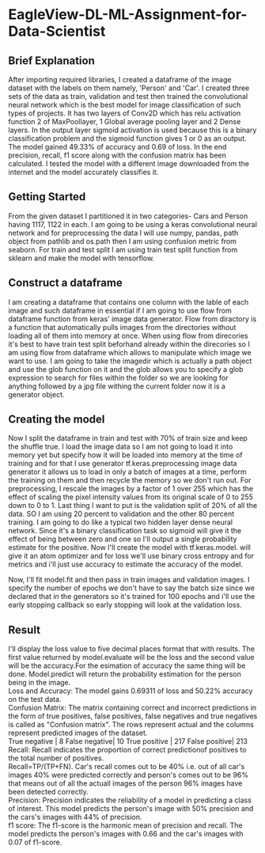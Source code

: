 # EagleView-DL-ML-Assignment-for-Data-Scientist
## Brief Explanation
After importing required libraries, I created a dataframe of the image dataset with the labels on them namely, 'Person' and 'Car'. I created three sets of the data as train, validation and test then trained the convolutional neural network which is the best model for image classification of such types of projects. It has two layers of Conv2D which has relu activation function 2 of MaxPoollayer, 1 Global average pooling layer and 2 Dense layers. In the output layer sigmoid activation is used because this is a binary classification problem and the sigmoid function gives 1 or 0 as an output. The model gained 49.33% of accuracy and 0.69 of loss. In the end precision, recall, f1 score along with the confusion matrix has been calculated. I tested the model with a different image downloaded from the internet and the model accurately classifies it.

## Getting Started
From the given dataset I partitioned it in two categories- Cars and Person having 1117, 1122 in each. I am going to be using a keras convolutional neural network and for preprocessing the data I will use numpy, pandas, path object from pathlib and os.path then I am using confusion metric from seaborn. For train and test split I am using train test split function from sklearn and make the model with tensorflow.

## Construct a dataframe
I am creating a dataframe that contains one column with the lable of each image and such dataframe in essential if I am going to use flow from dataframe function from keras' image data generator. Flow from diractory is a function that automatically pulls images from the directories without loading all of them into memory at once. When using flow from direcories it's best to have train test split beforhand already within the direcories so I am using flow from dataframe which allows to manipulate which image we want to use. I am going to take the imagedir which is actually a path object and use the glob function on it and the glob allows you to specify a glob expression to search for files within the folder so we are looking for anything followed by a jpg file withing the current folder now it is a generator object.

## Creating the model
Now I split the dataframe in train and test with 70% of train size and keep the shuffle true. I load the image data so I am not going to load it into memory yet but specify how it will be loaded into memory at the time of training and for that I use generator tf.keras.preprocessing image data generator it allows us to load in only a batch of images at a time, perform the training on them and then recycle the memory so we don't run out. For preprocessing, I rescale the images by a factor of 1 over 255 which has the effect of scaling the pixel intensity values from its original scale of 0 to 255 down to 0 to 1. Last thing I want to put is the validation split of 20% of all the data. SO I am using 20 percent to validation and the other 80 percent training. 
I am going to do like a typical two hidden layer dense neural network. Since it's a binary classification task so sigmoid will give it the effect of being between zero and one so I'll output a single probability estimate for the positive. Now I'll create the model with tf.keras.model. will give it an atom optimizer and for loss we'll use binary cross entropy and for metrics and i'll just use accuracy to estimate the accuracy of the model. 

Now, I'll fit model.fit and then pass in train images and validation images. I specify the number of epochs we don't have to say the batch size since we declared that in the generators so it's trained for 100 epochs and i'll use the early stopping callback so early stopping will look at the validation loss.

## Result
I'll display the loss value to five decimal places format that with results. The first value returned by model.evaluate will be the loss and the second value will be the accuracy.For the esimation of accuracy the same thing will be done. Model.predict will return the probability estimation for the person being in the image.<br>  Loss and Accuracy: The model gains 0.69311 of loss and 50.22% accuracy on the test data.<br>
Confusion Matrix: The matrix containing correct and incorrect predictions in the form of true positives, false positives, false negatives and true negatives is called as "Confusion matrix". The rows represent actual and the columns represent predicted images of the dataset.<br>
True negative | 8
False negative| 10
True positive | 217
False positive| 213 <br>
Recall: Recall indicates the proportion of correct predictionof positives to the total number of positives.<br>
Recall=TP/(TP+FN). Car's recall comes out to be 40% i.e. out of all car's images 40% were predicted correctly and person's comes out to be 96% that means out of all the actuall images of the person 96% images have been detected correctly.<br>
Precision: Precision indicates the reliability of a model in predicting a class of interest. This model predicts the person's image with 50% precision and the cars's images with 44% of precision.<br>
f1 score: The f1-score is the harmonic mean of precision and recall. The model predicts the person's images with 0.66 and the car's images with 0.07 of f1-score.<br>
